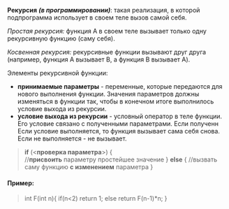 **Рекурсия** **_(в программировании)_**: такая реализация, в которой подпрограмма использует в своем теле вызов самой себя. 

_Простая рекурсия:_ функция A в своем теле вызывает только одну рекурсивную функцию (саму себя).

_Косвенная рекурсия:_ рекурсивные функции вызывают друг друга (например, функция А вызывает B, а функция B вызывает A). 

Элементы рекурсивной функции:
* **принимаемые параметры** - переменные, которые передаются для нового выполнения функции. Значения параметров должны изменяться в функции так, чтобы в конечном итоге выполнилось условие выхода из рекурсии.
* **условие выхода из рекурсии** - условный оператор в теле функции. Его условие связано с полученными параметрами. Если полученн Если условие выполняется, то функция вызывает сама себя снова. Если не выполняется - не вызывает.

>  **if** (<**проверка параметра**>) 
>  {  
>     //**присвоить** параметру простейшее значение
>  }  **else** {
>     //вызвать саму функцию **с изменением** параметра
>  }

#### Пример:
>  int F(int n){
>   if(n<2) return 1;
>      else return F(n-1)*n;
> }
